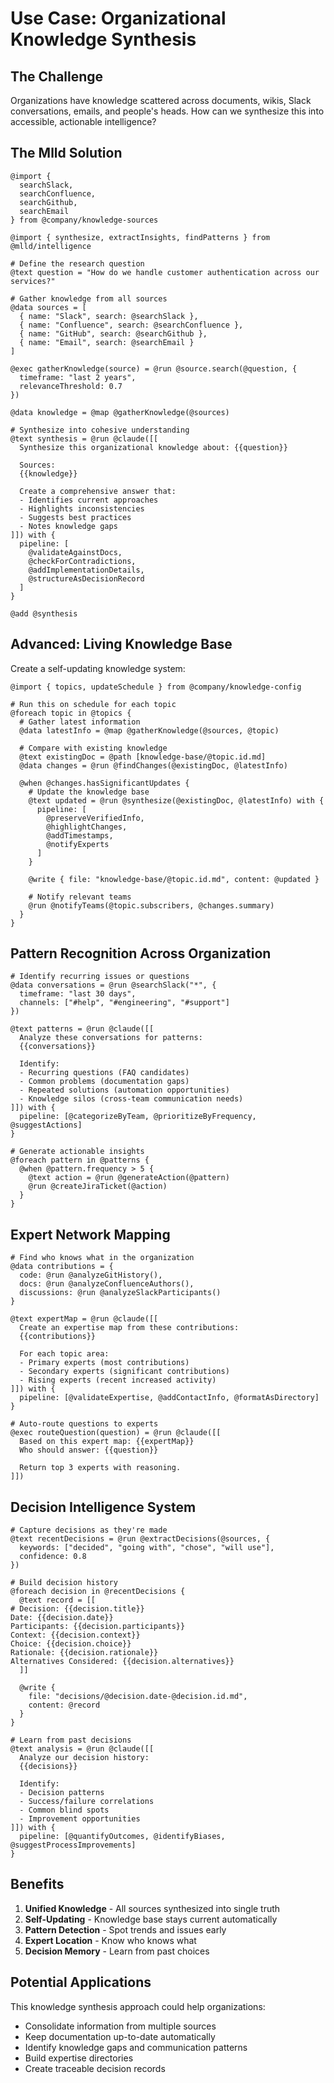 # Use Case: Organizational Knowledge Synthesis

## The Challenge

Organizations have knowledge scattered across documents, wikis, Slack conversations, emails, and people's heads. How can we synthesize this into accessible, actionable intelligence?

## The Mlld Solution

```mld
@import { 
  searchSlack, 
  searchConfluence, 
  searchGithub,
  searchEmail 
} from @company/knowledge-sources

@import { synthesize, extractInsights, findPatterns } from @mlld/intelligence

# Define the research question
@text question = "How do we handle customer authentication across our services?"

# Gather knowledge from all sources
@data sources = [
  { name: "Slack", search: @searchSlack },
  { name: "Confluence", search: @searchConfluence },
  { name: "GitHub", search: @searchGithub },
  { name: "Email", search: @searchEmail }
]

@exec gatherKnowledge(source) = @run @source.search(@question, {
  timeframe: "last 2 years",
  relevanceThreshold: 0.7
})

@data knowledge = @map @gatherKnowledge(@sources)

# Synthesize into cohesive understanding
@text synthesis = @run @claude([[
  Synthesize this organizational knowledge about: {{question}}
  
  Sources:
  {{knowledge}}
  
  Create a comprehensive answer that:
  - Identifies current approaches
  - Highlights inconsistencies
  - Suggests best practices
  - Notes knowledge gaps
]]) with {
  pipeline: [
    @validateAgainstDocs,
    @checkForContradictions,
    @addImplementationDetails,
    @structureAsDecisionRecord
  ]
}

@add @synthesis
```

## Advanced: Living Knowledge Base

Create a self-updating knowledge system:

```mld
@import { topics, updateSchedule } from @company/knowledge-config

# Run this on schedule for each topic
@foreach topic in @topics {
  # Gather latest information
  @data latestInfo = @map @gatherKnowledge(@sources, @topic)
  
  # Compare with existing knowledge
  @text existingDoc = @path [knowledge-base/@topic.id.md]
  @data changes = @run @findChanges(@existingDoc, @latestInfo)
  
  @when @changes.hasSignificantUpdates {
    # Update the knowledge base
    @text updated = @run @synthesize(@existingDoc, @latestInfo) with {
      pipeline: [
        @preserveVerifiedInfo,
        @highlightChanges,
        @addTimestamps,
        @notifyExperts
      ]
    }
    
    @write { file: "knowledge-base/@topic.id.md", content: @updated }
    
    # Notify relevant teams
    @run @notifyTeams(@topic.subscribers, @changes.summary)
  }
}
```

## Pattern Recognition Across Organization

```mld
# Identify recurring issues or questions
@data conversations = @run @searchSlack("*", { 
  timeframe: "last 30 days",
  channels: ["#help", "#engineering", "#support"]
})

@text patterns = @run @claude([[
  Analyze these conversations for patterns:
  {{conversations}}
  
  Identify:
  - Recurring questions (FAQ candidates)
  - Common problems (documentation gaps)
  - Repeated solutions (automation opportunities)
  - Knowledge silos (cross-team communication needs)
]]) with {
  pipeline: [@categorizeByTeam, @prioritizeByFrequency, @suggestActions]
}

# Generate actionable insights
@foreach pattern in @patterns {
  @when @pattern.frequency > 5 {
    @text action = @run @generateAction(@pattern)
    @run @createJiraTicket(@action)
  }
}
```

## Expert Network Mapping

```mld
# Find who knows what in the organization
@data contributions = {
  code: @run @analyzeGitHistory(),
  docs: @run @analyzeConfluenceAuthors(),
  discussions: @run @analyzeSlackParticipants()
}

@text expertMap = @run @claude([[
  Create an expertise map from these contributions:
  {{contributions}}
  
  For each topic area:
  - Primary experts (most contributions)
  - Secondary experts (significant contributions)
  - Rising experts (recent increased activity)
]]) with {
  pipeline: [@validateExpertise, @addContactInfo, @formatAsDirectory]
}

# Auto-route questions to experts
@exec routeQuestion(question) = @run @claude([[
  Based on this expert map: {{expertMap}}
  Who should answer: {{question}}
  
  Return top 3 experts with reasoning.
]])
```

## Decision Intelligence System

```mld
# Capture decisions as they're made
@text recentDecisions = @run @extractDecisions(@sources, {
  keywords: ["decided", "going with", "chose", "will use"],
  confidence: 0.8
})

# Build decision history
@foreach decision in @recentDecisions {
  @text record = [[
# Decision: {{decision.title}}
Date: {{decision.date}}
Participants: {{decision.participants}}
Context: {{decision.context}}
Choice: {{decision.choice}}
Rationale: {{decision.rationale}}
Alternatives Considered: {{decision.alternatives}}
  ]]
  
  @write { 
    file: "decisions/@decision.date-@decision.id.md", 
    content: @record 
  }
}

# Learn from past decisions
@text analysis = @run @claude([[
  Analyze our decision history:
  {{decisions}}
  
  Identify:
  - Decision patterns
  - Success/failure correlations  
  - Common blind spots
  - Improvement opportunities
]]) with {
  pipeline: [@quantifyOutcomes, @identifyBiases, @suggestProcessImprovements]
}
```

## Benefits

1. **Unified Knowledge** - All sources synthesized into single truth
2. **Self-Updating** - Knowledge base stays current automatically
3. **Pattern Detection** - Spot trends and issues early
4. **Expert Location** - Know who knows what
5. **Decision Memory** - Learn from past choices

## Potential Applications

This knowledge synthesis approach could help organizations:
- Consolidate information from multiple sources
- Keep documentation up-to-date automatically
- Identify knowledge gaps and communication patterns
- Build expertise directories
- Create traceable decision records